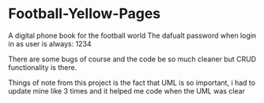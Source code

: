 # Football-Yellow-Pages
A digital phone book for the football world
The dafualt password when login in as user is always: 1234

There are some bugs of course and the code be so much cleaner but CRUD functionality is there.

Things of note from this project is the fact that UML is so important, i had to update mine like 3 times and it helped me code when the UML was clear
